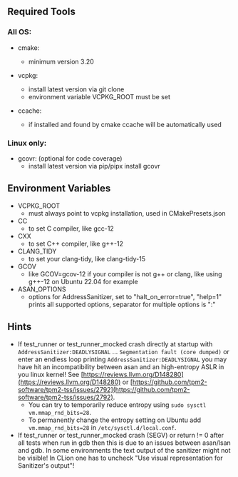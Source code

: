 ## Required Tools

### All OS:
- cmake:
  - minimum version 3.20

- vcpkg:
  - install latest version via git clone 
  - environment variable VCPKG_ROOT must be set 

- ccache:
  - if installed and found by cmake ccache will be automatically used
  
### Linux only:
- gcovr: (optional for code coverage) 
  - install latest version via pip/pipx install gcovr 

## Environment Variables

- VCPKG_ROOT
  - must always point to vcpkg installation, used in CMakePresets.json
- CC
  - to set C compiler, like gcc-12
- CXX
  - to set C++ compiler, like g++-12 
- CLANG_TIDY
  - to set your clang-tidy, like clang-tidy-15
- GCOV
  - like GCOV=gcov-12 if your compiler is not g++ or clang, like using g++-12 on Ubuntu 22.04 for example
- ASAN_OPTIONS
  - options for AddressSanitizer, set to "halt_on_error=true", "help=1" prints all supported options, separator for 
    multiple options is ":"  

## Hints

- If test_runner or test_runner_mocked crash directly at startup with `AddressSanitizer:DEADLYSIGNAL` ... 
  `Segmentation fault (core dumped)` or enter an endless loop printing `AddressSanitizer:DEADLYSIGNAL` you may have hit
   an incompatibility between asan and an high-entropy ASLR in you linux kernel!
   See [https://reviews.llvm.org/D148280](https://reviews.llvm.org/D148280) or 
   [https://github.com/tpm2-software/tpm2-tss/issues/2792](https://github.com/tpm2-software/tpm2-tss/issues/2792).
  - You can try to temporarily reduce entropy using `sudo sysctl vm.mmap_rnd_bits=28`.
  - To permanently change the entropy setting on Ubuntu add `vm.mmap_rnd_bits=28` in `/etc/sysctl.d/local.conf`.
- If test_runner or test_runner_mocked crash (SEGV) or return != 0 after all tests when run in gdb then this is due to
  an issues between asan/lsan and gdb. In some environments the text output of the sanitizer might not be visible!
  In CLion one has to uncheck "Use visual representation for Sanitizer's output"!
